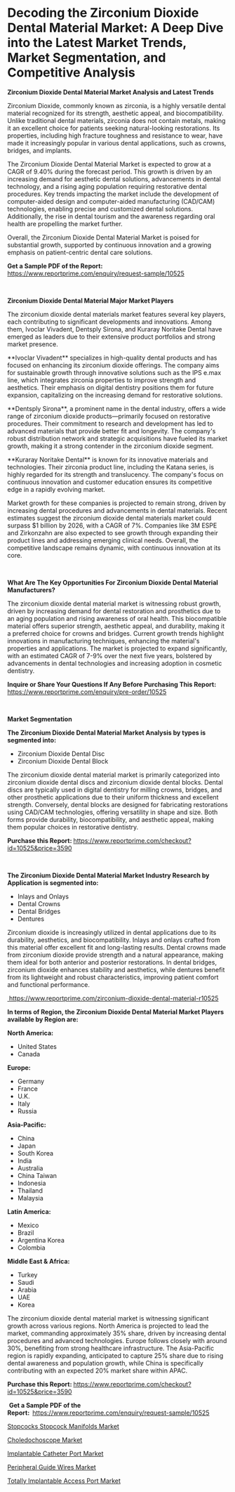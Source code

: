 <p><h1>Decoding the Zirconium Dioxide Dental Material Market: A Deep Dive into the Latest Market Trends, Market Segmentation, and Competitive Analysis</h1></p><p><strong>Zirconium Dioxide Dental Material Market Analysis and Latest Trends</strong></p>
<p><p>Zirconium Dioxide, commonly known as zirconia, is a highly versatile dental material recognized for its strength, aesthetic appeal, and biocompatibility. Unlike traditional dental materials, zirconia does not contain metals, making it an excellent choice for patients seeking natural-looking restorations. Its properties, including high fracture toughness and resistance to wear, have made it increasingly popular in various dental applications, such as crowns, bridges, and implants.</p><p>The Zirconium Dioxide Dental Material Market is expected to grow at a CAGR of 9.40% during the forecast period. This growth is driven by an increasing demand for aesthetic dental solutions, advancements in dental technology, and a rising aging population requiring restorative dental procedures. Key trends impacting the market include the development of computer-aided design and computer-aided manufacturing (CAD/CAM) technologies, enabling precise and customized dental solutions. Additionally, the rise in dental tourism and the awareness regarding oral health are propelling the market further. </p><p>Overall, the Zirconium Dioxide Dental Material Market is poised for substantial growth, supported by continuous innovation and a growing emphasis on patient-centric dental care solutions.</p></p>
<p><strong>Get a Sample PDF of the Report:&nbsp;</strong> <a href="https://www.reportprime.com/enquiry/request-sample/10525?utm_campaign=1893&utm_medium=2&utm_source=Github&utm_content=ia&utm_term=20032025&utm_id=zirconium-dioxide-dental-material">https://www.reportprime.com/enquiry/request-sample/10525</a></p>
<p>&nbsp;</p>
<p><strong>Zirconium Dioxide Dental Material Major Market Players</strong></p>
<p><p>The zirconium dioxide dental materials market features several key players, each contributing to significant developments and innovations. Among them, Ivoclar Vivadent, Dentsply Sirona, and Kuraray Noritake Dental have emerged as leaders due to their extensive product portfolios and strong market presence.</p><p>**Ivoclar Vivadent** specializes in high-quality dental products and has focused on enhancing its zirconium dioxide offerings. The company aims for sustainable growth through innovative solutions such as the IPS e.max line, which integrates zirconia properties to improve strength and aesthetics. Their emphasis on digital dentistry positions them for future expansion, capitalizing on the increasing demand for restorative solutions.</p><p>**Dentsply Sirona**, a prominent name in the dental industry, offers a wide range of zirconium dioxide products—primarily focused on restorative procedures. Their commitment to research and development has led to advanced materials that provide better fit and longevity. The company's robust distribution network and strategic acquisitions have fueled its market growth, making it a strong contender in the zirconium dioxide segment.</p><p>**Kuraray Noritake Dental** is known for its innovative materials and technologies. Their zirconia product line, including the Katana series, is highly regarded for its strength and translucency. The company's focus on continuous innovation and customer education ensures its competitive edge in a rapidly evolving market.</p><p>Market growth for these companies is projected to remain strong, driven by increasing dental procedures and advancements in dental materials. Recent estimates suggest the zirconium dioxide dental materials market could surpass $1 billion by 2026, with a CAGR of 7%. Companies like 3M ESPE and Zirkonzahn are also expected to see growth through expanding their product lines and addressing emerging clinical needs. Overall, the competitive landscape remains dynamic, with continuous innovation at its core.</p></p>
<p>&nbsp;</p>
<p><strong>What Are The Key Opportunities For Zirconium Dioxide Dental Material Manufacturers?</strong></p>
<p><p>The zirconium dioxide dental material market is witnessing robust growth, driven by increasing demand for dental restoration and prosthetics due to an aging population and rising awareness of oral health. This biocompatible material offers superior strength, aesthetic appeal, and durability, making it a preferred choice for crowns and bridges. Current growth trends highlight innovations in manufacturing techniques, enhancing the material's properties and applications. The market is projected to expand significantly, with an estimated CAGR of 7-9% over the next five years, bolstered by advancements in dental technologies and increasing adoption in cosmetic dentistry.</p></p>
<p><strong>Inquire or Share Your Questions If Any Before Purchasing This Report:</strong> <a href="https://www.reportprime.com/enquiry/pre-order/10525?utm_campaign=1893&utm_medium=2&utm_source=Github&utm_content=ia&utm_term=20032025&utm_id=zirconium-dioxide-dental-material">https://www.reportprime.com/enquiry/pre-order/10525</a></p>
<p>&nbsp;</p>
<p><strong>Market Segmentation</strong></p>
<p><strong>The Zirconium Dioxide Dental Material Market Analysis by types is segmented into:</strong></p>
<p><ul><li>Zirconium Dioxide Dental Disc</li><li>Zirconium Dioxide Dental Block</li></ul></p>
<p><p>The zirconium dioxide dental material market is primarily categorized into zirconium dioxide dental discs and zirconium dioxide dental blocks. Dental discs are typically used in digital dentistry for milling crowns, bridges, and other prosthetic applications due to their uniform thickness and excellent strength. Conversely, dental blocks are designed for fabricating restorations using CAD/CAM technologies, offering versatility in shape and size. Both forms provide durability, biocompatibility, and aesthetic appeal, making them popular choices in restorative dentistry.</p></p>
<p><strong>Purchase this Report:&nbsp;</strong><a href="https://www.reportprime.com/checkout?id=10525&price=3590&utm_campaign=1893&utm_medium=2&utm_source=Github&utm_content=ia&utm_term=20032025&utm_id=zirconium-dioxide-dental-material">https://www.reportprime.com/checkout?id=10525&price=3590</a></p>
<p>&nbsp;</p>
<p><strong>The Zirconium Dioxide Dental Material Market Industry Research by Application is segmented into:</strong></p>
<p><ul><li>Inlays and Onlays</li><li>Dental Crowns</li><li>Dental Bridges</li><li>Dentures</li></ul></p>
<p><p>Zirconium dioxide is increasingly utilized in dental applications due to its durability, aesthetics, and biocompatibility. Inlays and onlays crafted from this material offer excellent fit and long-lasting results. Dental crowns made from zirconium dioxide provide strength and a natural appearance, making them ideal for both anterior and posterior restorations. In dental bridges, zirconium dioxide enhances stability and aesthetics, while dentures benefit from its lightweight and robust characteristics, improving patient comfort and functional performance.</p></p>
<p><a href="https://www.reportprime.com/zirconium-dioxide-dental-material-r10525?utm_campaign=1893&utm_medium=2&utm_source=Github&utm_content=ia&utm_term=20032025&utm_id=zirconium-dioxide-dental-material">&nbsp;https://www.reportprime.com/zirconium-dioxide-dental-material-r10525</a></p>
<p><strong>In terms of Region, the Zirconium Dioxide Dental Material Market Players available by Region are:</strong></p>
<p>
    <p> <strong> North America: </strong>
        <ul>
            <li>United States</li>
            <li>Canada</li>
        </ul>
        </p> 
    <p> <strong> Europe: </strong>
        <ul>
            <li>Germany</li>
            <li>France</li>
            <li>U.K.</li>
            <li>Italy</li>
            <li>Russia</li>
        </ul>
        </p> 
    <p> <strong> Asia-Pacific: </strong>
        <ul>
            <li>China</li>
            <li>Japan</li>
            <li>South Korea</li>
            <li>India</li>
            <li>Australia</li>
            <li>China Taiwan</li>
            <li>Indonesia</li>
            <li>Thailand</li>
            <li>Malaysia</li>
        </ul>
        </p> 
    <p> <strong> Latin America: </strong>
        <ul>
            <li>Mexico</li>
            <li>Brazil</li>
            <li>Argentina Korea</li>
            <li>Colombia</li>
        </ul>
        </p> 
    <p> <strong> Middle East & Africa: </strong>
        <ul>
            <li>Turkey</li>
            <li>Saudi</li>
            <li>Arabia</li>
            <li>UAE</li>
            <li>Korea</li>
        </ul>
    </p>
    </p>
<p><p>The zirconium dioxide dental material market is witnessing significant growth across various regions. North America is projected to lead the market, commanding approximately 35% share, driven by increasing dental procedures and advanced technologies. Europe follows closely with around 30%, benefiting from strong healthcare infrastructure. The Asia-Pacific region is rapidly expanding, anticipated to capture 25% share due to rising dental awareness and population growth, while China is specifically contributing with an expected 20% market share within APAC.</p></p>
<p><strong>Purchase this Report: </strong><a href="https://www.reportprime.com/checkout?id=10525&price=3590&utm_campaign=1893&utm_medium=2&utm_source=Github&utm_content=ia&utm_term=20032025&utm_id=zirconium-dioxide-dental-material">https://www.reportprime.com/checkout?id=10525&price=3590</a></p>
<p>&nbsp;<strong>Get a Sample PDF of the Report:&nbsp;&nbsp;</strong><a href="https://www.reportprime.com/enquiry/request-sample/10525?utm_campaign=1893&utm_medium=2&utm_source=Github&utm_content=ia&utm_term=20032025&utm_id=zirconium-dioxide-dental-material">https://www.reportprime.com/enquiry/request-sample/10525</a></p>
<p><strong></strong></p>
<p><p><a href="https://github.com/fontshatintj/Market-Research-Report-List-1/blob/main/stopcocks-stopcock-manifolds-market.md?utm_campaign=1893&utm_medium=2&utm_source=Github&utm_content=ia&utm_term=20032025&utm_id=zirconium-dioxide-dental-material">Stopcocks Stopcock Manifolds Market</a></p><p><a href="https://github.com/bredevasil2q/Market-Research-Report-List-1/blob/main/choledochoscope-market.md?utm_campaign=1893&utm_medium=2&utm_source=Github&utm_content=ia&utm_term=20032025&utm_id=zirconium-dioxide-dental-material">Choledochoscope Market</a></p><p><a href="https://github.com/hoppeellia6b/Market-Research-Report-List-1/blob/main/implantable-catheter-port-market.md?utm_campaign=1893&utm_medium=2&utm_source=Github&utm_content=ia&utm_term=20032025&utm_id=zirconium-dioxide-dental-material">Implantable Catheter Port Market</a></p><p><a href="https://github.com/winjelequegt/Market-Research-Report-List-1/blob/main/peripheral-guide-wires-market.md?utm_campaign=1893&utm_medium=2&utm_source=Github&utm_content=ia&utm_term=20032025&utm_id=zirconium-dioxide-dental-material">Peripheral Guide Wires Market</a></p><p><a href="https://github.com/nedzazollo74/Market-Research-Report-List-1/blob/main/totally-implantable-access-port-market.md?utm_campaign=1893&utm_medium=2&utm_source=Github&utm_content=ia&utm_term=20032025&utm_id=zirconium-dioxide-dental-material">Totally Implantable Access Port Market</a></p></p>